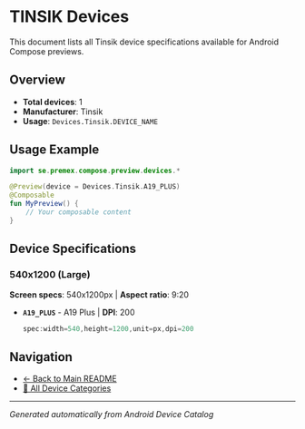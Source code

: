 # TINSIK Devices

This document lists all Tinsik device specifications available for Android Compose previews.

## Overview

- **Total devices**: 1
- **Manufacturer**: Tinsik
- **Usage**: `Devices.Tinsik.DEVICE_NAME`

## Usage Example

```kotlin
import se.premex.compose.preview.devices.*

@Preview(device = Devices.Tinsik.A19_PLUS)
@Composable
fun MyPreview() {
    // Your composable content
}
```

## Device Specifications

### 540x1200 (Large)

**Screen specs**: 540x1200px | **Aspect ratio**: 9:20

- **`A19_PLUS`** - A19 Plus | **DPI**: 200
  ```kotlin
  spec:width=540,height=1200,unit=px,dpi=200
  ```

## Navigation

- [← Back to Main README](../../README.md)
- [📱 All Device Categories](../README.md)

---
*Generated automatically from Android Device Catalog*
